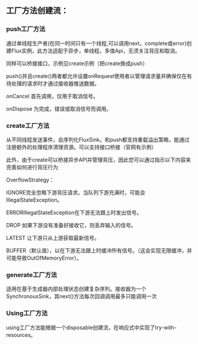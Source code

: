 ## 工厂方法创建流：

### push工厂方法

通过单线程生产者(在同一时间只有一个线程,可以调用next，complete或error)创建Flux实例，此方法适配于异步，单线程，多值Api，无须关注背压和取消。

同样可以桥接接口，示例见create示例（把create换成push）

push()并且create()两者都允许设置onRequest使用者以管理请求量并确保仅在有待处理的请求时才通过接收器推送数据。

onCancel 首先调用，仅用于取消信号。

onDispose 为完成，错误或取消信号而调用。

### create工厂方法

从不同线程发送事件，会序列化FluxSink。和push都支持重载溢出策略，能通过注册额外的处理程序清理资源。可以支持接口桥接（官网有示例）

此外，由于create可以桥接异步API并管理背压，因此您可以通过指示以下内容来完善如何进行背压行为

OverflowStrategy：

IGNORE完全忽略下游背压请求。当队列下游充满时，可能会IllegalStateException。

ERRORIllegalStateException在下游无法跟上时发出信号。

DROP 如果下游没有准备好接收它，则丢弃输入的信号。

LATEST 让下游只从上游获取最新信号。

BUFFER（默认值），以在下游无法跟上时缓冲所有信号。（这会实现无限缓冲，并可能导致OutOfMemoryError）。

### generate工厂方法

适用在基于生成器内部处理状态创建复杂序列。接收器为一个 SynchronousSink，其next()方法每次回调调用最多只能调用一次

### Using工厂方法

using工厂方法能根据一个disposable创建流，在响应式中实现了try-with-resources。
